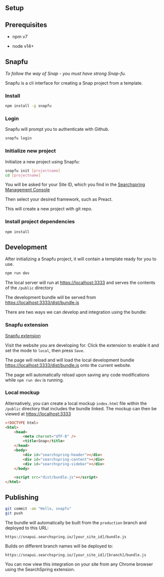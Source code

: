 ## Setup


## Prerequisites

- npm v7

- node v14+

## Snapfu

_To follow the way of Snap - you must have strong Snap-fu._

Snapfu is a cli interface for creating a Snap project from a template.

### Install

```sh
npm install -g snapfu
```


### Login

Snapfu will prompt you to authenticate with Github.

```sh
snapfu login
```

### Initialize new project

Initialize a new project using Snapfu:

```sh
snapfu init [projectname]
cd [projectname]
```

You will be asked for your Site ID, which you find in the [Searchspring Management Console](https://manage.searchspring.net)

Then select your desired framework, such as Preact. 

This will create a new project with git repo.

### Install project dependencies

```sh
npm install
```

## Development

After initializing a Snapfu project, it will contain a template ready for you to use. 

```sh
npm run dev
```

The local server will run at [https://localhost:3333](https://localhost:3333) and serves the contents of the `/public` directory

The development bundle will be served from [https://localhost:3333/dist/bundle.js](https://localhost:3333/dist/bundle.js)

There are two ways we can develop and integration using the bundle:

### Snapfu extension 

[Snapfu extension](https://github.com/searchspring/snapfu-extension-chrome)

Visit the website you are developing for. Click the extension to enable it and set the mode to `local`, then press `Save`.

The page will reload and will load the local development bundle [https://localhost:3333/dist/bundle.js](https://localhost:3333/dist/bundle.js) onto the current website.

The page will automatically reload upon saving any code modifications while `npm run dev` is running.

### Local mockup

Alternatively, you can create a local mockup `index.html` file within the `/public` directory that includes the bundle linked. The mockup can then be viewed at [https://localhost:3333](https://localhost:3333)

```html
<!DOCTYPE html>
<html>
	<head>
		<meta charset="UTF-8" />
		<title>Snap</title>
	</head>
	<body>
		<div id="searchspring-header"></div>
		<div id="searchspring-content"></div>
		<div id="searchspring-sidebar"></div>
	</body>

	<script src="dist/bundle.js"></script>
</html>
```

## Publishing

```sh
git commit -am "Hello, snapfu"
git push
```

The bundle will automatically be built from the `production` branch and deployed to this URL:

`https://snapui.searchspring.io/[your_site_id]/bundle.js`

Builds on different branch names will be deployed to:

`https://snapui.searchspring.io/[your_site_id]/[branch]/bundle.js`

You can now view this integration on your site from any Chrome browser using the SearchSpring extension.